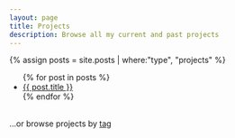 ```yaml
---
layout: page
title: Projects
description: Browse all my current and past projects
---
```


{% assign posts = site.posts | where:"type", "projects" %}

<ul>
{% for post in posts %}
<li>
<a href="{{ site.url }}{{ site.baseurl }}{{ post.url }}">{{ post.title }}</a>
</li>
{% endfor %}
</ul>


<br />
<span>...or browse projects by <a href="/tags/">tag</a></span>